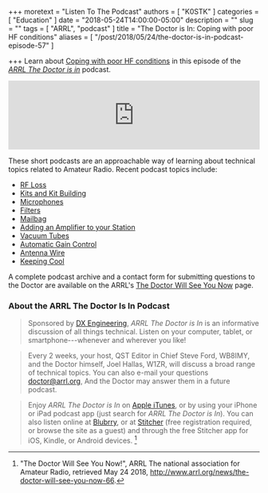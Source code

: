 +++
moretext = "Listen To The Podcast"
authors = [ "K0STK" ]
categories = [ "Education" ]
date = "2018-05-24T14:00:00-05:00"
description = ""
slug = ""
tags = [ "ARRL", "podcast" ]
title = "The Doctor is In: Coping with poor HF conditions"
aliases = [ "/post/2018/05/24/the-doctor-is-in-podcast-episode-57" ]

+++
Learn about
[Coping with poor HF conditions](https://www.blubrry.com/arrl_the_doctor_is_in/33492377/coping-with-poor-hf-conditions/)
in this episode of the
[*ARRL The Doctor is in*](http://www.arrl.org/doctor/) podcast. 
<!--more-->

<iframe src="https://player.blubrry.com?media_url=https://media.blubrry.com/arrl_the_doctor_is_in/content.blubrry.com/arrl_the_doctor_is_in/Poor_Conditions_-_May_24_2018.mp3" scrolling="no" width="100%" height="138px" frameborder="0"></iframe>

These short podcasts are an approachable way of learning about technical
topics related to Amateur Radio. Recent podcast topics include:

* [RF Loss](https://www.blubrry.com/arrl_the_doctor_is_in/33471495/rf-loss/)
* [Kits and Kit Building](https://www.blubrry.com/arrl_the_doctor_is_in/32708952/kits-and-kit-building/)
* [Microphones](https://www.blubrry.com/arrl_the_doctor_is_in/32621786/microphones/)
* [Filters](https://www.blubrry.com/arrl_the_doctor_is_in/32567809/filters)
* [Mailbag](https://www.blubrry.com/arrl_the_doctor_is_in/31241283/mailbag/)
* [Adding an Amplifier to your Station](https://www.blubrry.com/arrl_the_doctor_is_in/31236538/adding-an-amplifier-to-your-station/)
* [Vacuum Tubes](https://www.blubrry.com/arrl_the_doctor_is_in/31217015/vacuum-tubes/)
* [Automatic Gain Control](https://www.blubrry.com/arrl_the_doctor_is_in/29822174/automatic-gain-control/)
* [Antenna Wire](https://www.blubrry.com/arrl_the_doctor_is_in/29580861/antenna-wire/)
* [Keeping Cool](https://www.blubrry.com/arrl_the_doctor_is_in/29579091/keeping-cool/)

A complete podcast archive and a contact form for submitting questions
to the Doctor are available on the ARRL's
[The Doctor Will See You Now](http://www.arrl.org/doctor) page.

### About the ARRL The Doctor Is In Podcast

>Sponsored by [DX Engineering](http://www.dxengineering.com/),
*ARRL The Doctor is In* is an informative discussion of all things
technical. Listen on your computer, tablet, or smartphone---whenever and
wherever you like!

>Every 2 weeks, your host, QST Editor in Chief Steve Ford, WB8IMY, and the
Doctor himself, Joel Hallas, W1ZR, will discuss a broad range of technical
topics. You can also e-mail your questions
[doctor@arrl.org](mailto:doctor@arrl.org),
And the Doctor may answer them in a future podcast.

>Enjoy
*ARRL The Doctor is In* on
[Apple iTunes](https://itunes.apple.com/us/podcast/arrl-the-doctor-is-in/id1096749595?mt=2()),
or by using your iPhone or iPad podcast app (just search for
*ARRL The Doctor is In*). You can also listen online at
[Blubrry](https://www.blubrry.com/arrl_the_doctor_is_in/),
or at
[Stitcher](https://www.stitcher.com/)
(free registration required, or browse the site as a guest) and through
the free Stitcher app for iOS, Kindle, or Android devices. [^1]

[^1]: "The Doctor Will See You Now!", ARRL The national association for Amateur Radio, retrieved May 24 2018, http://www.arrl.org/news/the-doctor-will-see-you-now-66.
